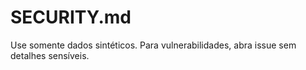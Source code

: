# SECURITY.md

Use somente dados sintéticos. Para vulnerabilidades, abra issue sem detalhes sensíveis.
